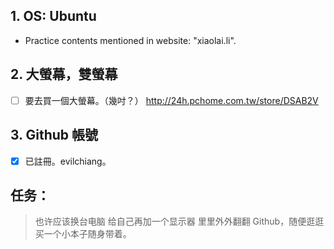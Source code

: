 ## 1. OS: Ubuntu

- Practice contents mentioned in website: "xiaolai.li".


## 2. 大螢幕，雙螢幕

- [ ] 要去買一個大螢幕。（幾吋？）
http://24h.pchome.com.tw/store/DSAB2V


## 3. Github 帳號

- [x] 已註冊。evilchiang。


## 任务：

> 也许应该换台电脑
> 给自己再加一个显示器
> 里里外外翻翻 Github，随便逛逛
> 买一个小本子随身带着。
